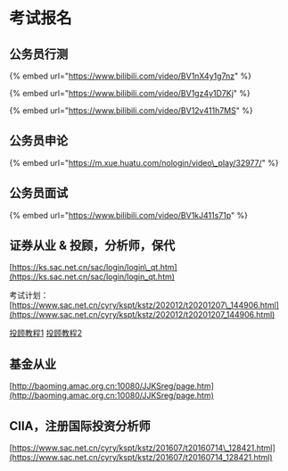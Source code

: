 # 考试报名

## 公务员行测

{% embed url="https://www.bilibili.com/video/BV1nX4y1g7nz" %}

{% embed url="https://www.bilibili.com/video/BV1gz4y1D7Kj" %}

{% embed url="https://www.bilibili.com/video/BV12v411h7MS" %}

## 公务员申论

{% embed url="https://m.xue.huatu.com/nologin/video\_play/32977/" %}

## 公务员面试

{% embed url="https://www.bilibili.com/video/BV1kJ411s71p" %}

## 证券从业 & 投顾，分析师，保代

[https://ks.sac.net.cn/sac/login/login\_qt.htm](https://ks.sac.net.cn/sac/login/login_qt.htm)

考试计划：[https://www.sac.net.cn/cyry/kspt/kstz/202012/t20201207\_144906.html](https://www.sac.net.cn/cyry/kspt/kstz/202012/t20201207_144906.html)

[投顾教程1](https://www.bilibili.com/video/BV1ab411b7W9?from=search&seid=16668710090922450360)  [投顾教程2](https://www.bilibili.com/video/BV1ho4y1Z7tL/?spm_id_from=autoNext)

## 基金从业

[http://baoming.amac.org.cn:10080/JJKSreg/page.htm](http://baoming.amac.org.cn:10080/JJKSreg/page.htm)

## CIIA，注册国际投资分析师

[https://www.sac.net.cn/cyry/kspt/kstz/201607/t20160714\_128421.html](https://www.sac.net.cn/cyry/kspt/kstz/201607/t20160714_128421.html)

